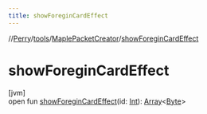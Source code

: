 ```yaml
---
title: showForeginCardEffect
---
```

//[Perry](../../../index.html)/[tools](../index.html)/[MaplePacketCreator](index.html)/[showForeginCardEffect](show-foregin-card-effect.html)



# showForeginCardEffect



[jvm]\
open fun [showForeginCardEffect](show-foregin-card-effect.html)(id: [Int](https://kotlinlang.org/api/latest/jvm/stdlib/kotlin/-int/index.html)): [Array](https://kotlinlang.org/api/latest/jvm/stdlib/kotlin/-array/index.html)&lt;[Byte](https://kotlinlang.org/api/latest/jvm/stdlib/kotlin/-byte/index.html)&gt;




